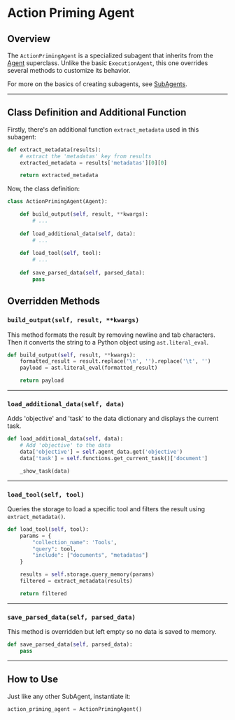 # Action Priming Agent

## Overview

The `ActionPrimingAgent` is a specialized subagent that inherits from the [Agent](./Agent.md) superclass. Unlike the basic `ExecutionAgent`, this one overrides several methods to customize its behavior.

For more on the basics of creating subagents, see [SubAgents](./SubAgents.md).

---

## Class Definition and Additional Function

Firstly, there's an additional function `extract_metadata` used in this subagent:

```python
def extract_metadata(results):
    # extract the 'metadatas' key from results
    extracted_metadata = results['metadatas'][0][0]

    return extracted_metadata
```

Now, the class definition:

```python
class ActionPrimingAgent(Agent):

    def build_output(self, result, **kwargs):
        # ...
        
    def load_additional_data(self, data):
        # ...
        
    def load_tool(self, tool):
        # ...
        
    def save_parsed_data(self, parsed_data):
        pass
```

## Overridden Methods

### `build_output(self, result, **kwargs)`


This method formats the result by removing newline and tab characters. Then it converts the string to a Python object using `ast.literal_eval`.

```python
def build_output(self, result, **kwargs):
    formatted_result = result.replace('\n', '').replace('\t', '')
    payload = ast.literal_eval(formatted_result)

    return payload
```

---

### `load_additional_data(self, data)`

Adds 'objective' and 'task' to the data dictionary and displays the current task.

```python
def load_additional_data(self, data):
    # Add 'objective' to the data
    data['objective'] = self.agent_data.get('objective')
    data['task'] = self.functions.get_current_task()['document']

    _show_task(data)
```

---

### `load_tool(self, tool)`

Queries the storage to load a specific tool and filters the result using `extract_metadata()`.

```python
def load_tool(self, tool):
    params = {
        "collection_name": 'Tools',
        "query": tool,
        "include": ["documents", "metadatas"]
    }

    results = self.storage.query_memory(params)
    filtered = extract_metadata(results)

    return filtered
```

---

### `save_parsed_data(self, parsed_data)`

This method is overridden but left empty so no data is saved to memory.

```python
def save_parsed_data(self, parsed_data):
    pass
```

---

## How to Use

Just like any other SubAgent, instantiate it:

```python
action_priming_agent = ActionPrimingAgent()
```